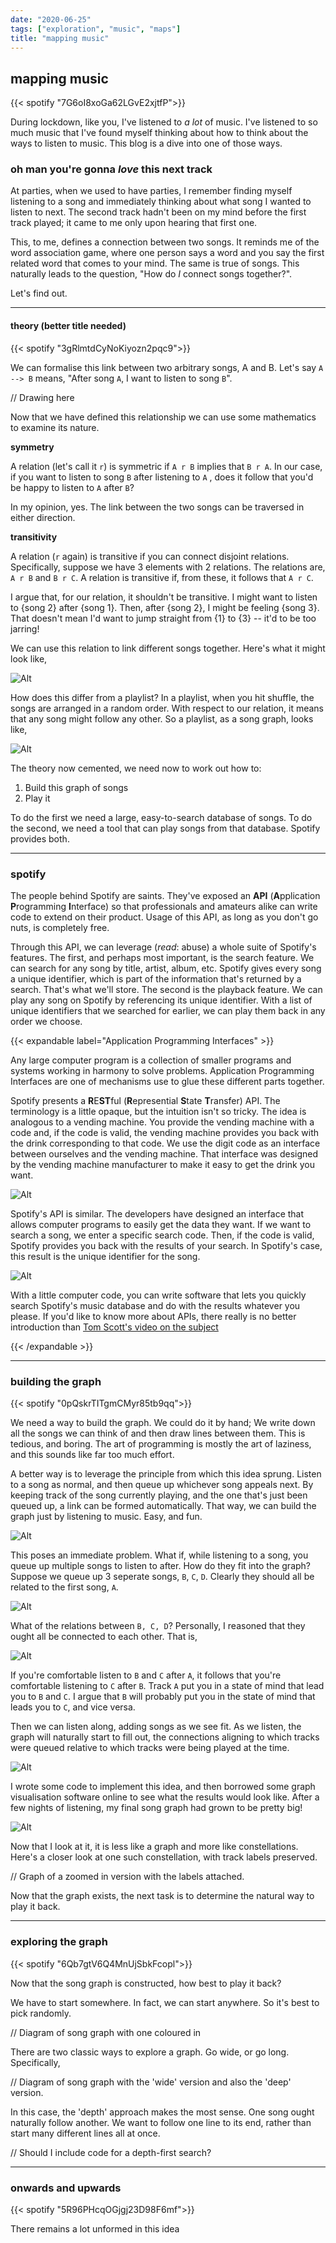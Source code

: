 ```yaml
---
date: "2020-06-25"
tags: ["exploration", "music", "maps"]
title: "mapping music"
---
```


## mapping music
{{< spotify "7G6oI8xoGa62LGvE2xjtfP">}}

During lockdown, like you, I've listened to *a lot* of music. I've listened to so much music that I've found myself thinking about how to think about the ways to listen to music. This blog is a dive into one of those ways.

### oh man you're gonna *love* this next track 

At parties, when we used to have parties, I remember finding myself listening to a song and immediately thinking about what song I wanted to listen to next. The second track hadn't been on my mind before the first track played; it came to me only upon hearing that first one.

This, to me, defines a connection between two songs. It reminds me of the word association game, where one person says a word and you say the first related word that comes to your mind. The same is true of songs. This naturally leads to the question, "How do *I* connect songs together?".

Let's find out.

------

#### theory (better title needed)

{{< spotify "3gRlmtdCyNoKiyozn2pqc9">}}

We can formalise this link between two arbitrary songs, A and B. Let's say `A --> B` means, "After song `A`, I want to listen to song `B`". 

// Drawing here

Now that we have defined this relationship we can use some mathematics to examine its nature.



**symmetry**

A relation (let's call it `r`) is symmetric if `A r B` implies that `B r A`. In our case, if you want to listen to song `B` after listening to `A` , does it follow that you'd be happy to listen to `A` after `B`?

In my opinion, yes. The link between the two songs can be traversed in either direction.

**transitivity**

A relation (`r` again) is transitive if you can connect disjoint relations. Specifically, suppose we have 3 elements with 2 relations. The relations are, `A r B` and `B r C`. A relation is transitive if, from these, it follows that `A r C`.

I argue that, for our relation, it shouldn't be transitive. I might want to listen to {song 2} after {song 1}. Then, after {song 2}, I might be feeling {song 3}. That doesn't mean I'd want to jump straight from {1} to {3} -- it'd to be too jarring!



We can use this relation to link different songs together. Here's what it might look like, 

![Alt](/pictures/banger_graph.png "when i touch that track it turns into gold")

How does this differ from a playlist? In a playlist, when you hit shuffle, the songs are arranged in a random order. With respect to our relation, it means that any song might follow any other. So a playlist, as a song graph, looks like,

![Alt](/pictures/mesh_graph.png "all together, right now")

The theory now cemented, we need now to work out how to:

1. Build this graph of songs
2. Play it

To do the first we need a large, easy-to-search database of songs. To do the second, we need a tool that can play songs from that database. Spotify provides both.

------

###  spotify

The people behind Spotify are saints. They've exposed an **API** (**A**pplication **P**rogramming **I**nterface) so that professionals and amateurs alike can write code to extend on their product. Usage of this API, as long as you don't go nuts, is completely free.

Through this API, we can leverage (*read*: abuse) a whole suite of Spotify's features. The first, and perhaps most important, is the search feature. We can search for any song by title, artist, album, etc. Spotify gives every song a unique identifier, which is part of the information that's returned by a search. That's what we'll store. The second is the playback feature. We can play any song on Spotify by referencing its unique identifier. With a list of unique identifiers that we searched for earlier, we can play them back in any order we choose.

{{< expandable label="Application Programming Interfaces" >}}

Any large computer program is a collection of smaller programs and systems working in harmony to solve problems. Application Programming Interfaces are one of mechanisms use to glue these different parts together.

Spotify presents a **R**E**ST**ful (**R**epresential **S**tate **T**ransfer) API. The terminology is a little opaque, but the intuition isn't so tricky. The idea is analogous to a vending machine. You provide the vending machine with a code and, if the code is valid, the vending machine provides you back with the drink corresponding to that code. We use the digit code as an interface between ourselves and the vending machine. That interface was designed by the vending machine manufacturer to make it easy to get the drink you want.

![Alt](/pictures/vending_machine.png "thirsty work")

Spotify's API is similar. The developers have designed an interface that allows computer programs to easily get the data they want. If we want to search a song, we enter a specific search code. Then, if the code is valid, Spotify provides you back with the results of your search. In Spotify's case, this result is the unique identifier for the song. 

![Alt](/pictures/spotify_vending_machine.png "hello from the other side")

With a little computer code, you can write software that lets you quickly search Spotify's music database and do with the results whatever you please. If you'd like to know more about APIs, there really is no better introduction than [Tom Scott's video on the subject](https://www.youtube.com/watch?v=BxV14h0kFs0)

{{< /expandable >}}

------



### building the graph

{{< spotify "0pQskrTITgmCMyr85tb9qq">}}

We need a way to build the graph. We could do it by hand; We write down all the songs we can think of and then draw lines between them. This is tedious, and boring. The art of programming is mostly the art of laziness, and this sounds like far too much effort.

A better way is to leverage the principle from which this idea sprung. Listen to a song as normal, and then queue up whichever song appeals next. By keeping track of the song currently playing, and the one that's just been queued up, a link can be formed automatically. That way, we can build the graph just by listening to music. Easy, and fun.

![Alt](/pictures/listen_along.png)

This poses an immediate problem. What if, while listening to a song, you queue up multiple songs to listen to after. How do they fit into the graph? Suppose we queue up 3 seperate songs, `B`, `C`, `D`. Clearly they should all be related to the first song, `A`.

![Alt](/pictures/listen_along_multiple.png)

What of the relations between `B, C, D`? Personally, I reasoned that they ought all be connected to each other. That is,

![Alt](/pictures/listen_along_multiple_meshed.png)

If you're comfortable listen to `B` and `C` after `A`, it follows that you're comfortable listening to `C` after `B`. Track `A` put you in a state of mind that lead you to `B` and `C`. I argue that `B` will probably put you in the state of mind that leads you to `C`, and vice versa.

Then we can listen along, adding songs as we see fit. As we listen, the graph will naturally start to fill out, the connections aligning to which tracks were queued relative to which tracks were being played at the time.

![Alt](/pictures/listen_along_fleshing_out.png)

I wrote some code to implement this idea, and then borrowed some graph visualisation software online to see what the results would look like. After a few nights of listening, my final song graph had grown to be pretty big!

![Alt](/pictures/song_constellation.png "ground control to major song")

Now that I look at it, it is less like a graph and more like constellations. Here's a closer look at one such constellation, with track labels preserved.

// Graph of a zoomed in version with the labels attached.

Now that the graph exists, the next task is to determine the natural way to play it back.

------



### exploring the graph
{{< spotify "6Qb7gtV6Q4MnUjSbkFcopl">}}

Now that the song graph is constructed, how best to play it back?

We have to start somewhere. In fact, we can start anywhere. So it's best to pick randomly. 

// Diagram of song graph with one coloured in

There are two classic ways to explore a graph. Go wide, or go long. Specifically,

// Diagram of song graph with the 'wide' version and also the 'deep' version.

In this case, the 'depth' approach makes the most sense. One song ought naturally follow another. We want to follow one line to its end, rather than start many different lines all at once. 

// Should I include code for a depth-first search? 



------


### onwards and upwards
{{< spotify "5R96PHcqOGjgj23D98F6mf">}}

There remains a lot unformed in this idea